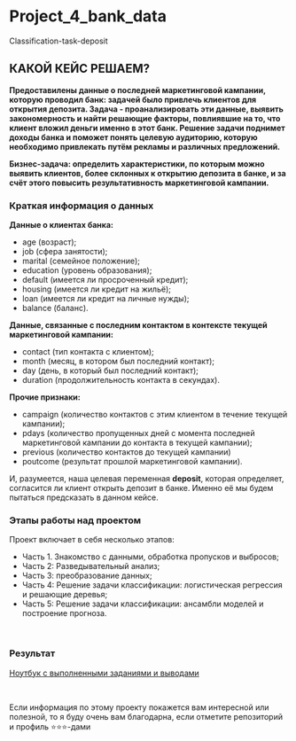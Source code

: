 # Project_4_bank_data
Classification-task-deposit

## КАКОЙ КЕЙС РЕШАЕМ?

__Предоставилены данные о последней маркетинговой кампании, которую проводил банк: задачей было привлечь клиентов для открытия депозита. Задача - проанализировать эти данные, выявить закономерность и найти решающие факторы, повлиявшие на то, что клиент вложил деньги именно в этот банк. Решение задачи поднимет доходы банка и поможет понять целевую аудиторию, которую необходимо привлекать путём рекламы и различных предложений.__

__Бизнес-задача: 
определить характеристики, по которым можно выявить клиентов, более склонных к открытию депозита в банке, и за счёт этого повысить результативность маркетинговой кампании.__


### Краткая информация о данных
__Данные о клиентах банка:__

- age (возраст);
- job (сфера занятости);
- marital (семейное положение);
- education (уровень образования);
- default (имеется ли просроченный кредит);
- housing (имеется ли кредит на жильё);
- loan (имеется ли кредит на личные нужды);
- balance (баланс).

__Данные, связанные с последним контактом в контексте текущей маркетинговой кампании:__

- contact (тип контакта с клиентом);
- month (месяц, в котором был последний контакт);
- day (день, в который был последний контакт);
- duration (продолжительность контакта в секундах).

__Прочие признаки:__

- campaign (количество контактов с этим клиентом в течение текущей кампании);
- pdays (количество пропущенных дней с момента последней маркетинговой кампании до контакта в текущей кампании);
- previous (количество контактов до текущей кампании)
- poutcome (результат прошлой маркетинговой кампании).

И, разумеется, наша целевая переменная __deposit__, которая определяет, согласится ли клиент открыть депозит в банке. Именно её мы будем пытаться предсказать в данном кейсе.

### Этапы работы над проектом  

Проект включает в себя несколько этапов:
* Часть 1. Знакомство с данными, обработка пропусков и выбросов;
* Часть 2:  Разведывательный анализ;
* Часть 3: преобразование данных;
* Часть 4: Решение задачи классификации: логистическая регрессия и решающие деревья;
* Часть 5: Решение задачи классификации: ансамбли моделей и построение прогноза.

​​

### Результат
[Ноутбук с выполненными заданиями и выводами](Project_4_ML.ipynb)

​​

Если информация по этому проекту покажется вам интересной или полезной, то я буду очень вам благодарна, если отметите репозиторий и профиль ⭐️⭐️⭐️-дами
